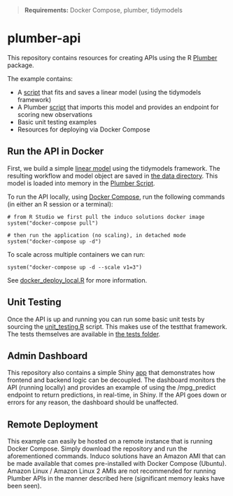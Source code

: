 > **Requirements:** Docker Compose, plumber, tidymodels

# plumber-api

This repository contains resources for creating APIs using the R [Plumber](https://www.rplumber.io) package.

The example contains:

+ A [script](linear_model.R) that fits and saves a linear model (using the tidymodels framework)
+ A Plumber [script](/v1/plumber.R) that imports this model and provides an endpoint for scoring new observations
+ Basic unit testing examples
+ Resources for deploying via Docker Compose

## Run the API in Docker

First, we build a simple [linear model](linear_model.R) using the tidymodels framework. The resulting workflow and model object are saved in [the data directory](/data). This model is loaded into memory in the [Plumber Script](/v1/plumber.R).

To run the API locally, using [Docker Compose](https://docs.docker.com/compose/), run the following commands (in either an R session or a terminal):

``` 
# from R Studio we first pull the induco solutions docker image 
system("docker-compose pull") 

# then run the application (no scaling), in detached mode
system("docker-compose up -d") 
```

To scale across multiple containers we can run:

```
system("docker-compose up -d --scale v1=3") 
```

See [docker_deploy_local.R](docker_deploy_local.R) for more information.

## Unit Testing

Once the API is up and running you can run some basic unit tests by sourcing the [unit_testing.R](unit_testing.R) script. This makes use of the testthat framework. The tests themselves are available in [the tests folder](/tests).

## Admin Dashboard

This repository also contains a simple Shiny [app](/admin-dashboard) that demonstrates how frontend and backend logic can be decoupled. The dashboard monitors the API (running locally) and provides an example of using the /mpg_predict endpoint to return predictions, in real-time, in Shiny. If the API goes down or errors for any reason, the dashboard should be unaffected.

## Remote Deployment

This example can easily be hosted on a remote instance that is running Docker Compose. Simply download the repository and run the aforementioned commands. Induco solutions have an Amazon AMI that can be made available that comes pre-installed with Docker Compose (Ubuntu). Amazon Linux / Amazon Linux 2 AMIs are not recommended for running Plumber APIs in the manner described here (significant memory leaks have been seen).


